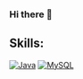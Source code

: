 ### Hi there 👋



## Skills:
[![Java](https://img.shields.io/badge/Java-FA7343?style=for-the-badge&logo=java&logoColor=orange&labelColor=white)]() 
[![MySQL](https://img.shields.io/badge/MySQL-4479A1?style=for-the-badge&logo=mysql&logoColor=blue&labelColor=white)]()
